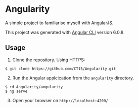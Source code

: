 # Angularity

A simple project to familiarise myself with AngularJS.

This project was generated with [Angular CLI](https://github.com/angular/angular-cli) version 6.0.8.

## Usage

1. Clone the repository. Using HTTPS:
  ```shell
  $ git clone https://github.com/CT15/Angularity.git
  ```
2. Run the Angular applcication from the `angularity` directory.
  ```shell
  $ cd Angularity/angularity
  $ ng serve
  ```
3. Open your browser on `http://localhost:4200/`
